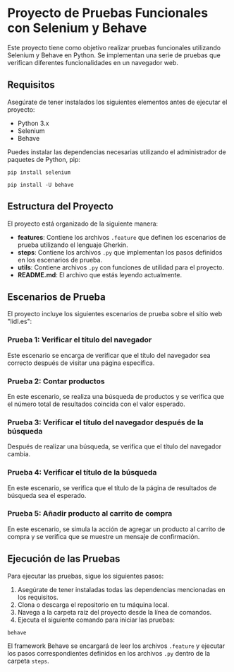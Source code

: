 # Proyecto de Pruebas Funcionales con Selenium y Behave

Este proyecto tiene como objetivo realizar pruebas funcionales utilizando Selenium y Behave en Python. Se implementan una serie de pruebas que verifican diferentes funcionalidades en un navegador web.

## Requisitos

Asegúrate de tener instalados los siguientes elementos antes de ejecutar el proyecto:

- Python 3.x
- Selenium
- Behave

Puedes instalar las dependencias necesarias utilizando el administrador de paquetes de Python, pip:

```
pip install selenium
```
```
pip install -U behave
```
## Estructura del Proyecto

El proyecto está organizado de la siguiente manera:

- **features**: Contiene los archivos `.feature` que definen los escenarios de prueba utilizando el lenguaje Gherkin.
- **steps**: Contiene los archivos `.py` que implementan los pasos definidos en los escenarios de prueba.
- **utils**: Contiene archivos `.py` con funciones de utilidad para el proyecto.
- **README.md**: El archivo que estás leyendo actualmente.

## Escenarios de Prueba

El proyecto incluye los siguientes escenarios de prueba sobre el sitio web "lidl.es":

### Prueba 1: Verificar el título del navegador

Este escenario se encarga de verificar que el título del navegador sea correcto después de visitar una página específica.

### Prueba 2: Contar productos

En este escenario, se realiza una búsqueda de productos y se verifica que el número total de resultados coincida con el valor esperado.

### Prueba 3: Verificar el título del navegador después de la búsqueda

Después de realizar una búsqueda, se verifica que el título del navegador cambia.

### Prueba 4: Verificar el título de la búsqueda

En este escenario, se verifica que el título de la página de resultados de búsqueda sea el esperado.

### Prueba 5: Añadir producto al carrito de compra

En este escenario, se simula la acción de agregar un producto al carrito de compra y se verifica que se muestre un mensaje de confirmación.

## Ejecución de las Pruebas

Para ejecutar las pruebas, sigue los siguientes pasos:

1. Asegúrate de tener instaladas todas las dependencias mencionadas en los requisitos.
2. Clona o descarga el repositorio en tu máquina local.
3. Navega a la carpeta raíz del proyecto desde la línea de comandos.
4. Ejecuta el siguiente comando para iniciar las pruebas:

```
behave
```

El framework Behave se encargará de leer los archivos `.feature` y ejecutar los pasos correspondientes definidos en los archivos `.py` dentro de la carpeta `steps`.
